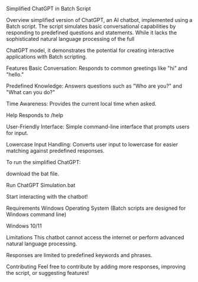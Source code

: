 Simplified ChatGPT in Batch Script

Overview
simplified version of ChatGPT, an AI chatbot, implemented using a Batch script. The script simulates basic conversational capabilities by responding to predefined questions and statements. While it lacks the sophisticated natural language processing of the full 

ChatGPT model, it demonstrates the potential for creating interactive applications with Batch scripting.

Features
Basic Conversation: Responds to common greetings like "hi" and "hello."

Predefined Knowledge: Answers questions such as "Who are you?" and "What can you do?"

Time Awareness: Provides the current local time when asked.

Help Responds to /help

User-Friendly Interface: Simple command-line interface that prompts users for input.

Lowercase Input Handling: Converts user input to lowercase for easier matching against predefined responses.

To run the simplified ChatGPT:

download the bat file.

Run ChatGPT Simulation.bat

Start interacting with the chatbot!

Requirements
Windows Operating System (Batch scripts are designed for Windows command line)

Windows 10/11

Limitations
This chatbot cannot access the internet or perform advanced natural language processing.

Responses are limited to predefined keywords and phrases.

Contributing
Feel free to contribute by adding more responses, improving the script, or suggesting features!
